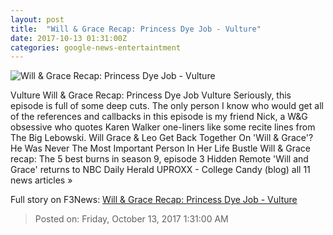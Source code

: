 ```yaml
---
layout: post
title:  "Will & Grace Recap: Princess Dye Job - Vulture"
date: 2017-10-13 01:31:00Z
categories: google-news-entertaintment
---
```


![Will & Grace Recap: Princess Dye Job - Vulture](https://pixel.nymag.com/imgs/daily/vulture/2017/10/12/recaps/12-will-and-grace-903.w1200.h630.jpg)

Vulture Will & Grace Recap: Princess Dye Job Vulture Seriously, this episode is full of some deep cuts. The only person I know who would get all of the references and callbacks in this episode is my friend Nick, a W&G obsessive who quotes Karen Walker one-liners like some recite lines from The Big Lebowski. Will Grace & Leo Get Back Together On 'Will & Grace'? He Was Never The Most Important Person In Her Life Bustle Will & Grace recap: The 5 best burns in season 9, episode 3 Hidden Remote 'Will and Grace' returns to NBC Daily Herald UPROXX - College Candy (blog) all 11 news articles »


Full story on F3News: [Will & Grace Recap: Princess Dye Job - Vulture](http://www.f3nws.com/n/AZxr3F)

> Posted on: Friday, October 13, 2017 1:31:00 AM
